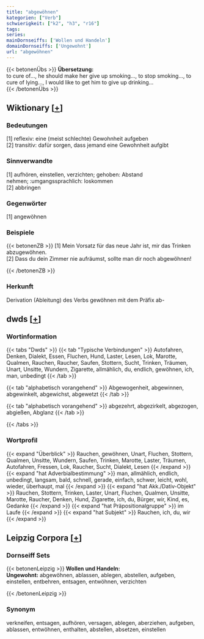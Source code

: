 ```yaml
---
title: "abgewöhnen"
kategorien: ["Verb"]
schwierigkeit: ["k2", "h3", "r16"]
tags:
series:
mainDornseiffs: ['Wollen und Handeln']
domainDornseiffs: ['Ungewohnt']
url: "abgewöhnen"
---
```


{{< betonenÜbs >}}
**Übersetzung:**  
to cure of..., he should make her give up smoking..., to stop smoking..., to cure of lying..., I would like to get him to give up drinking...  
{{< /betonenÜbs >}}

## Wiktionary [[+](https://de.wiktionary.org/wiki/abgewöhnen)]

### Bedeutungen
[1] reflexiv: eine (meist schlechte) Gewohnheit aufgeben  
[2] transitiv: dafür sorgen, dass jemand eine Gewohnheit aufgibt  

### Sinnverwandte
[1] aufhören, einstellen, verzichten; gehoben: Abstand nehmen; :umgangssprachlich: loskommen  
[2] abbringen  

### Gegenwörter
[1] angewöhnen  

### Beispiele
{{< betonenZB >}}
[1] Mein Vorsatz für das neue Jahr ist, mir das Trinken abzugewöhnen.  
[2] Dass du dein Zimmer nie aufräumst, sollte man dir noch abgewöhnen!  

{{< /betonenZB >}}
### Herkunft
Derivation (Ableitung) des Verbs gewöhnen mit dem Präfix ab-  



## dwds [[+](https://www.dwds.de/wb/abgewöhnen)]

### Wortinformation
{{< tabs "Dwds" >}}
{{< tab "Typische Verbindungen" >}}
Autofahren, Denken, Dialekt, Essen, Fluchen, Hund, Laster, Lesen, Lok, Marotte, Qualmen, Rauchen, Raucher, Saufen, Stottern, Sucht, Trinken, Träumen, Unart, Unsitte, Wundern, Zigarette, allmählich, du, endlich, gewöhnen, ich, man, unbedingt
{{< /tab >}}

{{< tab "alphabetisch vorangehend" >}}
Abgewogenheit, abgewinnen, abgewinkelt, abgewichst, abgewetzt
{{< /tab >}}

{{< tab "alphabetisch vorangehend" >}}
abgezehrt, abgezirkelt, abgezogen, abgießen, Abglanz
{{< /tab >}}

{{< /tabs >}}

### Wortprofil
{{< expand "Überblick" >}} Rauchen, gewöhnen, Unart, Fluchen, Stottern, Qualmen, Unsitte, Wundern, Saufen, Trinken, Marotte, Laster, Träumen, Autofahren, Fressen, Lok, Raucher, Sucht, Dialekt, Lesen {{< /expand >}}
{{< expand "hat Adverbialbestimmung" >}} man, allmählich, endlich, unbedingt, langsam, bald, schnell, gerade, einfach, schwer, leicht, wohl, wieder, überhaupt, mal {{< /expand >}}
{{< expand "hat Akk./Dativ-Objekt" >}} Rauchen, Stottern, Trinken, Laster, Unart, Fluchen, Qualmen, Unsitte, Marotte, Raucher, Denken, Hund, Zigarette, ich, du, Bürger, wir, Kind, es, Gedanke {{< /expand >}}
{{< expand "hat Präpositionalgruppe" >}} im Laufe {{< /expand >}}
{{< expand "hat Subjekt" >}} Rauchen, ich, du, wir {{< /expand >}}

## Leipzig Corpora [[+](https://corpora.uni-leipzig.de/en/res?word=abgewöhnen&corpusId=deu_newscrawl-public_2018)]

### Dornseiff Sets
{{< betonenLeipzig >}}
**Wollen und Handeln:**  
**Ungewohnt:** abgewöhnen, ablassen, ablegen, abstellen, aufgeben, einstellen, entbehren, entsagen, entwöhnen, verzichten  

{{< /betonenLeipzig >}}

### Synonym
verkneifen, entsagen, aufhören, versagen, ablegen, aberziehen, aufgeben, ablassen, entwöhnen, enthalten, abstellen, absetzen, einstellen

